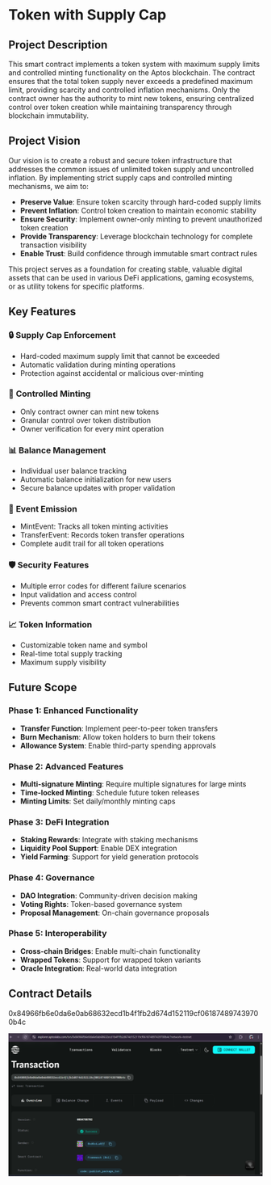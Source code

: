 # Token with Supply Cap

## Project Description

This smart contract implements a token system with maximum supply limits and controlled minting functionality on the Aptos blockchain. The contract ensures that the total token supply never exceeds a predefined maximum limit, providing scarcity and controlled inflation mechanisms. Only the contract owner has the authority to mint new tokens, ensuring centralized control over token creation while maintaining transparency through blockchain immutability.

## Project Vision

Our vision is to create a robust and secure token infrastructure that addresses the common issues of unlimited token supply and uncontrolled inflation. By implementing strict supply caps and controlled minting mechanisms, we aim to:

- **Preserve Value**: Ensure token scarcity through hard-coded supply limits
- **Prevent Inflation**: Control token creation to maintain economic stability
- **Ensure Security**: Implement owner-only minting to prevent unauthorized token creation
- **Provide Transparency**: Leverage blockchain technology for complete transaction visibility
- **Enable Trust**: Build confidence through immutable smart contract rules

This project serves as a foundation for creating stable, valuable digital assets that can be used in various DeFi applications, gaming ecosystems, or as utility tokens for specific platforms.

## Key Features

### 🔒 **Supply Cap Enforcement**
- Hard-coded maximum supply limit that cannot be exceeded
- Automatic validation during minting operations
- Protection against accidental or malicious over-minting

### 👑 **Controlled Minting**
- Only contract owner can mint new tokens
- Granular control over token distribution
- Owner verification for every mint operation

### 📊 **Balance Management**
- Individual user balance tracking
- Automatic balance initialization for new users
- Secure balance updates with proper validation

### 🎯 **Event Emission**
- MintEvent: Tracks all token minting activities
- TransferEvent: Records token transfer operations
- Complete audit trail for all token operations

### 🛡️ **Security Features**
- Multiple error codes for different failure scenarios
- Input validation and access control
- Prevents common smart contract vulnerabilities

### 📈 **Token Information**
- Customizable token name and symbol
- Real-time total supply tracking
- Maximum supply visibility

## Future Scope

### Phase 1: Enhanced Functionality
- **Transfer Function**: Implement peer-to-peer token transfers
- **Burn Mechanism**: Allow token holders to burn their tokens
- **Allowance System**: Enable third-party spending approvals

### Phase 2: Advanced Features
- **Multi-signature Minting**: Require multiple signatures for large mints
- **Time-locked Minting**: Schedule future token releases
- **Minting Limits**: Set daily/monthly minting caps

### Phase 3: DeFi Integration
- **Staking Rewards**: Integrate with staking mechanisms
- **Liquidity Pool Support**: Enable DEX integration
- **Yield Farming**: Support for yield generation protocols

### Phase 4: Governance
- **DAO Integration**: Community-driven decision making
- **Voting Rights**: Token-based governance system
- **Proposal Management**: On-chain governance proposals

### Phase 5: Interoperability
- **Cross-chain Bridges**: Enable multi-chain functionality
- **Wrapped Tokens**: Support for wrapped token variants
- **Oracle Integration**: Real-world data integration

## Contract Details

0x84966fb6e0da6e0ab68632ecd1b4f1fb2d674d152119cf061874897439700b4c

![img](image.png)
